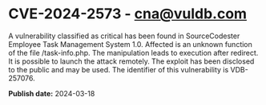 # CVE-2024-2573 - cna@vuldb.com

A vulnerability classified as critical has been found in SourceCodester Employee Task Management System 1.0. Affected is an unknown function of the file /task-info.php. The manipulation leads to execution after redirect. It is possible to launch the attack remotely. The exploit has been disclosed to the public and may be used. The identifier of this vulnerability is VDB-257076.

**Publish date:** 2024-03-18
